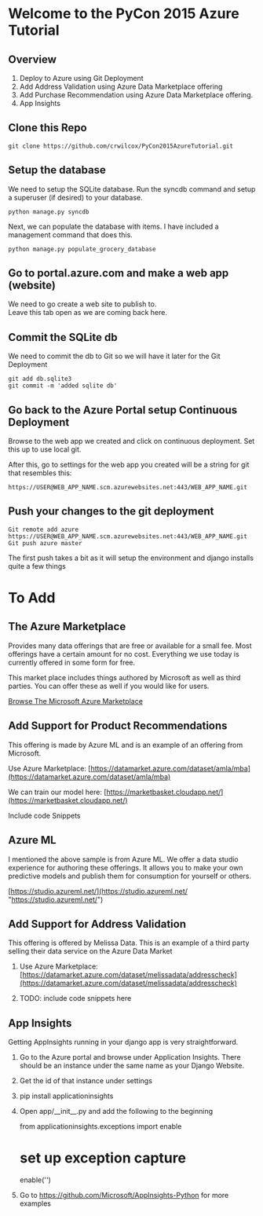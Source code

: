 # Welcome to the PyCon 2015 Azure Tutorial #

## Overview ##
1. Deploy to Azure using Git Deployment
2. Add Address Validation using Azure Data Marketplace offering
3. Add Purchase Recommendation using Azure Data Marketplace offering.
4. App Insights

## Clone this Repo ##
	git clone https://github.com/crwilcox/PyCon2015AzureTutorial.git

## Setup the database ##
We need to setup the SQLite database. Run the syncdb command and setup a superuser (if desired) to your database.
	
	python manage.py syncdb

Next, we can populate the database with items.  I have included a management command that does this.

	python manage.py populate_grocery_database

## Go to portal.azure.com and make a web app (website) ##
We need to go create a web site to publish to.  
Leave this tab open as we are coming back here.

## Commit the SQLite db ##
We need to commit the db to Git so we will have it later for the Git Deployment

	git add db.sqlite3
	git commit -m 'added sqlite db'

## Go back to the Azure Portal setup Continuous Deployment ##
Browse to the web app we created and click on continuous deployment.  Set this up to use local git.

After this, go to settings for the web app you created will be a string for git that resembles this:
 
	https://USER@WEB_APP_NAME.scm.azurewebsites.net:443/WEB_APP_NAME.git

## Push your changes to the git deployment ##

	Git remote add azure https://USER@WEB_APP_NAME.scm.azurewebsites.net:443/WEB_APP_NAME.git
	Git push azure master

The first push takes a bit as it will setup the environment and django installs quite a few things

# To Add #
## The Azure Marketplace ##
Provides many data offerings that are free or available for a small fee.  Most offerings have a certain amount for no cost.  Everything we use today is currently offered in some form for free.

This market place includes things authored by Microsoft as well as third parties.  You can offer these as well if you would like for users.

[Browse The Microsoft Azure Marketplace](https://datamarket.azure.com/browse)

## Add Support for Product Recommendations ##
This offering is made by Azure ML and is an example of an offering from Microsoft.

Use Azure Marketplace: [https://datamarket.azure.com/dataset/amla/mba](https://datamarket.azure.com/dataset/amla/mba)

We can train our model here: [https://marketbasket.cloudapp.net/](https://marketbasket.cloudapp.net/)

Include code Snippets

## Azure ML ##
I mentioned the above sample is from Azure ML.  We offer a data studio experience for authoring these offerings.  It allows you to make your own predictive models and publish them for consumption for yourself or others.

[https://studio.azureml.net/](https://studio.azureml.net/ "https://studio.azureml.net/")

## Add Support for Address Validation ##
This offering is offered by Melissa Data.  This is an example of a third party selling their data service on the Azure Data Market

1. Use Azure Marketplace: [https://datamarket.azure.com/dataset/melissadata/addresscheck](https://datamarket.azure.com/dataset/melissadata/addresscheck)

2. TODO: include code snippets here

## App Insights ##
Getting AppInsights running in your django app is very straightforward.

1. Go to the Azure portal and browse under Application Insights.  There should be an instance under the same name as your Django Website.

2. Get the id of that instance under settings

3. pip install applicationinsights

4. Open app/\_\_init\_\_.py and add the following to the beginning

	from applicationinsights.exceptions import enable
	# set up exception capture

	enable('<YOUR INSTRUMENTATION KEY GOES HERE>')

5. Go to https://github.com/Microsoft/AppInsights-Python for more examples

	
